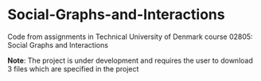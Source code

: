 # Social-Graphs-and-Interactions
Code from assignments in Technical University of Denmark course 02805: Social Graphs and Interactions

**Note**: The project is under development and requires the user to download 3 files which are specified in the project
